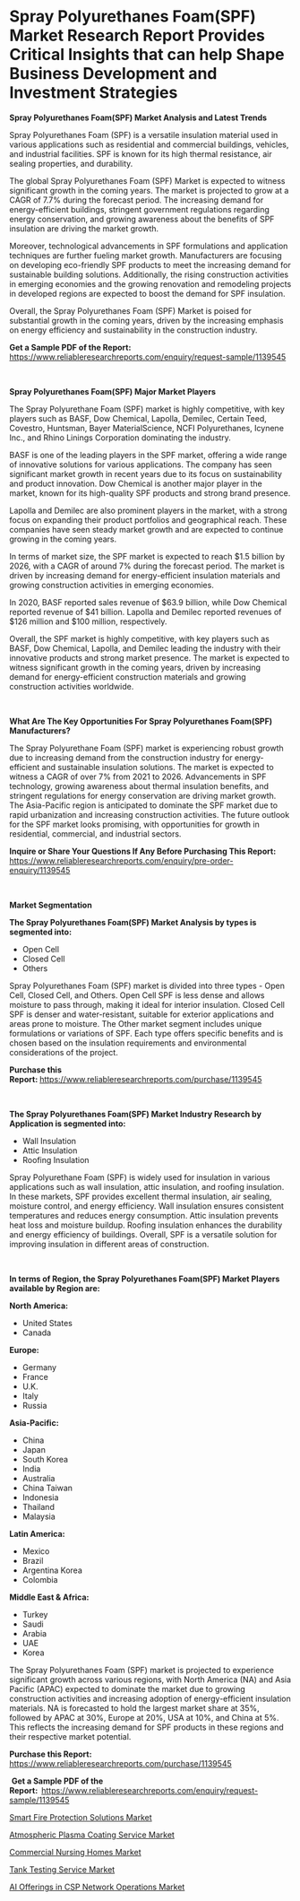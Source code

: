 <p><h1>Spray Polyurethanes Foam(SPF) Market Research Report Provides Critical Insights that can help Shape Business Development and Investment Strategies</h1></p><p><strong>Spray Polyurethanes Foam(SPF) Market Analysis and Latest Trends</strong></p>
<p><p>Spray Polyurethanes Foam (SPF) is a versatile insulation material used in various applications such as residential and commercial buildings, vehicles, and industrial facilities. SPF is known for its high thermal resistance, air sealing properties, and durability.</p><p>The global Spray Polyurethanes Foam (SPF) Market is expected to witness significant growth in the coming years. The market is projected to grow at a CAGR of 7.7% during the forecast period. The increasing demand for energy-efficient buildings, stringent government regulations regarding energy conservation, and growing awareness about the benefits of SPF insulation are driving the market growth.</p><p>Moreover, technological advancements in SPF formulations and application techniques are further fueling market growth. Manufacturers are focusing on developing eco-friendly SPF products to meet the increasing demand for sustainable building solutions. Additionally, the rising construction activities in emerging economies and the growing renovation and remodeling projects in developed regions are expected to boost the demand for SPF insulation.</p><p>Overall, the Spray Polyurethanes Foam (SPF) Market is poised for substantial growth in the coming years, driven by the increasing emphasis on energy efficiency and sustainability in the construction industry.</p></p>
<p><strong>Get a Sample PDF of the Report:&nbsp;</strong> <a href="https://www.reliableresearchreports.com/enquiry/request-sample/1139545">https://www.reliableresearchreports.com/enquiry/request-sample/1139545</a></p>
<p>&nbsp;</p>
<p><strong>Spray Polyurethanes Foam(SPF) Major Market Players</strong></p>
<p><p>The Spray Polyurethane Foam (SPF) market is highly competitive, with key players such as BASF, Dow Chemical, Lapolla, Demilec, Certain Teed, Covestro, Huntsman, Bayer MaterialScience, NCFI Polyurethanes, Icynene Inc., and Rhino Linings Corporation dominating the industry.</p><p>BASF is one of the leading players in the SPF market, offering a wide range of innovative solutions for various applications. The company has seen significant market growth in recent years due to its focus on sustainability and product innovation. Dow Chemical is another major player in the market, known for its high-quality SPF products and strong brand presence.</p><p>Lapolla and Demilec are also prominent players in the market, with a strong focus on expanding their product portfolios and geographical reach. These companies have seen steady market growth and are expected to continue growing in the coming years.</p><p>In terms of market size, the SPF market is expected to reach $1.5 billion by 2026, with a CAGR of around 7% during the forecast period. The market is driven by increasing demand for energy-efficient insulation materials and growing construction activities in emerging economies.</p><p>In 2020, BASF reported sales revenue of $63.9 billion, while Dow Chemical reported revenue of $41 billion. Lapolla and Demilec reported revenues of $126 million and $100 million, respectively.</p><p>Overall, the SPF market is highly competitive, with key players such as BASF, Dow Chemical, Lapolla, and Demilec leading the industry with their innovative products and strong market presence. The market is expected to witness significant growth in the coming years, driven by increasing demand for energy-efficient construction materials and growing construction activities worldwide.</p></p>
<p>&nbsp;</p>
<p><strong>What Are The Key Opportunities For Spray Polyurethanes Foam(SPF) Manufacturers?</strong></p>
<p><p>The Spray Polyurethane Foam (SPF) market is experiencing robust growth due to increasing demand from the construction industry for energy-efficient and sustainable insulation solutions. The market is expected to witness a CAGR of over 7% from 2021 to 2026. Advancements in SPF technology, growing awareness about thermal insulation benefits, and stringent regulations for energy conservation are driving market growth. The Asia-Pacific region is anticipated to dominate the SPF market due to rapid urbanization and increasing construction activities. The future outlook for the SPF market looks promising, with opportunities for growth in residential, commercial, and industrial sectors.</p></p>
<p><strong>Inquire or Share Your Questions If Any Before Purchasing This Report:</strong> <a href="https://www.reliableresearchreports.com/enquiry/pre-order-enquiry/1139545">https://www.reliableresearchreports.com/enquiry/pre-order-enquiry/1139545</a></p>
<p>&nbsp;</p>
<p><strong>Market Segmentation</strong></p>
<p><strong>The Spray Polyurethanes Foam(SPF) Market Analysis by types is segmented into:</strong></p>
<p><ul><li>Open Cell</li><li>Closed Cell</li><li>Others</li></ul></p>
<p><p>Spray Polyurethanes Foam (SPF) market is divided into three types - Open Cell, Closed Cell, and Others. Open Cell SPF is less dense and allows moisture to pass through, making it ideal for interior insulation. Closed Cell SPF is denser and water-resistant, suitable for exterior applications and areas prone to moisture. The Other market segment includes unique formulations or variations of SPF. Each type offers specific benefits and is chosen based on the insulation requirements and environmental considerations of the project.</p></p>
<p><strong>Purchase this Report:&nbsp;</strong><a href="https://www.reliableresearchreports.com/purchase/1139545">https://www.reliableresearchreports.com/purchase/1139545</a></p>
<p>&nbsp;</p>
<p><strong>The Spray Polyurethanes Foam(SPF) Market Industry Research by Application is segmented into:</strong></p>
<p><ul><li>Wall Insulation</li><li>Attic Insulation</li><li>Roofing Insulation</li></ul></p>
<p><p>Spray Polyurethane Foam (SPF) is widely used for insulation in various applications such as wall insulation, attic insulation, and roofing insulation. In these markets, SPF provides excellent thermal insulation, air sealing, moisture control, and energy efficiency. Wall insulation ensures consistent temperatures and reduces energy consumption. Attic insulation prevents heat loss and moisture buildup. Roofing insulation enhances the durability and energy efficiency of buildings. Overall, SPF is a versatile solution for improving insulation in different areas of construction.</p></p>
<p>&nbsp;</p>
<p><strong>In terms of Region, the Spray Polyurethanes Foam(SPF) Market Players available by Region are:</strong></p>
<p>
    <p> <strong> North America: </strong>
        <ul>
            <li>United States</li>
            <li>Canada</li>
        </ul>
        </p> 
    <p> <strong> Europe: </strong>
        <ul>
            <li>Germany</li>
            <li>France</li>
            <li>U.K.</li>
            <li>Italy</li>
            <li>Russia</li>
        </ul>
        </p> 
    <p> <strong> Asia-Pacific: </strong>
        <ul>
            <li>China</li>
            <li>Japan</li>
            <li>South Korea</li>
            <li>India</li>
            <li>Australia</li>
            <li>China Taiwan</li>
            <li>Indonesia</li>
            <li>Thailand</li>
            <li>Malaysia</li>
        </ul>
        </p> 
    <p> <strong> Latin America: </strong>
        <ul>
            <li>Mexico</li>
            <li>Brazil</li>
            <li>Argentina Korea</li>
            <li>Colombia</li>
        </ul>
        </p> 
    <p> <strong> Middle East & Africa: </strong>
        <ul>
            <li>Turkey</li>
            <li>Saudi</li>
            <li>Arabia</li>
            <li>UAE</li>
            <li>Korea</li>
        </ul>
    </p>
    </p>
<p><p>The Spray Polyurethanes Foam (SPF) market is projected to experience significant growth across various regions, with North America (NA) and Asia Pacific (APAC) expected to dominate the market due to growing construction activities and increasing adoption of energy-efficient insulation materials. NA is forecasted to hold the largest market share at 35%, followed by APAC at 30%, Europe at 20%, USA at 10%, and China at 5%. This reflects the increasing demand for SPF products in these regions and their respective market potential.</p></p>
<p><strong>Purchase this Report: </strong><a href="https://www.reliableresearchreports.com/purchase/1139545">https://www.reliableresearchreports.com/purchase/1139545</a></p>
<p>&nbsp;<strong>Get a Sample PDF of the Report:&nbsp;&nbsp;</strong><a href="https://www.reliableresearchreports.com/enquiry/request-sample/1139545">https://www.reliableresearchreports.com/enquiry/request-sample/1139545</a></p>
<p><strong></strong></p>
<p><p><a href="https://medium.com/@petrawillms/smart-fire-protection-solutions-market-size-market-outlook-and-market-forecast-2024-to-2031-23909be865a7">Smart Fire Protection Solutions Market</a></p><p><a href="https://medium.com/@petrawillms/atmospheric-plasma-coating-service-market-size-cagr-trends-2024-2030-ba523b96fe55">Atmospheric Plasma Coating Service Market</a></p><p><a href="https://medium.com/@petrawillms/commercial-nursing-homes-market-insight-market-trends-growth-forecasted-from-2024-to-2031-dd5ac48b9435">Commercial Nursing Homes Market</a></p><p><a href="https://medium.com/@petrawillms/tank-testing-service-market-research-report-its-history-and-forecast-2024-to-2031-df13eb615a67">Tank Testing Service Market</a></p><p><a href="https://medium.com/@petrawillms/ai-offerings-in-csp-network-operations-market-research-report-its-history-and-forecast-2024-to-d27be81afa32">AI Offerings in CSP Network Operations Market</a></p></p>